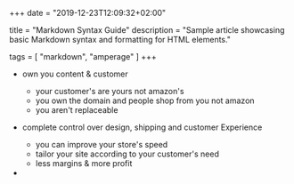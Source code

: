 +++
date = "2019-12-23T12:09:32+02:00"

title = "Markdown Syntax Guide"
description = "Sample article showcasing basic Markdown syntax and formatting for HTML elements."

tags = [
    "markdown",
    "amperage"
]
+++

- own you content & customer

  - your customer's are yours not amazon's
  - you own the domain and people shop from you not amazon
  - you aren't replaceable

- complete control over design, shipping and customer Experience

  - you can improve your store's speed
  - tailor your site according to your customer's need
  - less margins & more profit

-

